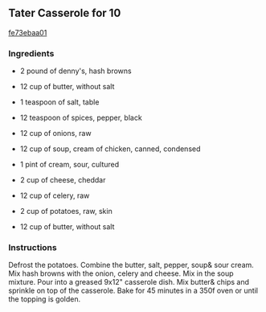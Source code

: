 ## Tater Casserole for 10

[fe73ebaa01](http://www.food.com/recipe/tater-casserole-for-10-22759)

### Ingredients

 - 2 pound of denny's, hash browns

 - 12 cup of butter, without salt

 - 1 teaspoon of salt, table

 - 12 teaspoon of spices, pepper, black

 - 12 cup of onions, raw

 - 12 cup of soup, cream of chicken, canned, condensed

 - 1 pint of cream, sour, cultured

 - 2 cup of cheese, cheddar

 - 12 cup of celery, raw

 - 2 cup of potatoes, raw, skin

 - 12 cup of butter, without salt

### Instructions

Defrost the potatoes. Combine the butter, salt, pepper, soup& sour cream. Mix hash browns with the onion, celery and cheese. Mix in the soup mixture. Pour into a greased 9x12" casserole dish. Mix butter& chips and sprinkle on top of the casserole. Bake for 45 minutes in a 350f oven or until the topping is golden.
